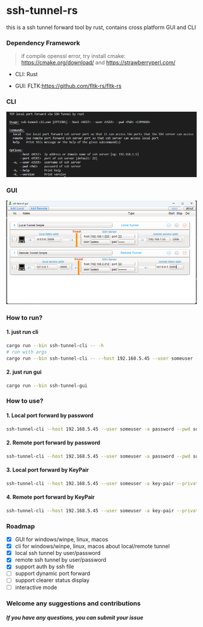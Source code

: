 # ssh-tunnel-rs
this is a ssh tunnel forward tool by rust, contains cross platform GUI and CLI

### Dependency Framework
> if compile openssl error, try install cmake: https://cmake.org/download/ and https://strawberryperl.com/

- CLI: Rust 

- GUI: FLTK:https://github.com/fltk-rs/fltk-rs

### CLI
![ssh-tunnel-cli.png](ssh-tunnel-cli.png)

### GUI 
![ssh-tunnel-gui.jpg](ssh-tunnel-gui.jpg)

### How to run?

#### 1. just run cli
```sh
cargo run --bin ssh-tunnel-cli -- -h
# run with args
cargo run --bin ssh-tunnel-cli -- --host 192.168.5.45 --user someuser -a password --pwd somepwd local --local-port 3316 --remote-host 192.168.5.36 --remote-port 3306
```

#### 2. just run gui
```sh
cargo run --bin ssh-tunnel-gui
```

### How to use?

#### 1. Local port forward by password
```sh
ssh-tunnel-cli --host 192.168.5.45 --user someuser -a password --pwd somepwd local --local-port 3316 --remote-host 192.168.5.36 --remote-port 3306
```

#### 2. Remote port forward by password
```sh
ssh-tunnel-cli --host 192.168.5.45 --user someuser -a password --pwd somepwd remote --local-port 3316 --local-host 192.168.5.36 --remote-port 3306
```

#### 3. Local port forward by KeyPair
```sh
ssh-tunnel-cli --host 192.168.5.45 --user someuser -a key-pair --private-key /usr/yourname/private_k_file --local-port 3316 --remote-host 192.168.5.36 --remote-port 3306
```

#### 4. Remote port forward by KeyPair
```sh
ssh-tunnel-cli --host 192.168.5.45 --user someuser -a key-pair --private-key /usr/yourname/private_k_file remote --local-port 3316 --local-host 192.168.5.36 --remote-port 3306
```

### Roadmap
- [x] GUI for windows/winpe, linux, macos
- [x] cli for windows/winpe, linux, macos about local/remote tunnel
- [x] local ssh tunnel by user/password
- [x] remote ssh tunnel by user/password
- [x] support auth by ssh file
- [ ] support dynamic port forward
- [ ] support clearer status display
- [ ] interactive mode

### Welcome any suggestions and contributions
##### If you have any questions, you can submit your issue
